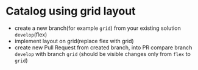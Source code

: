 # Catalog using grid layout

- create a new branch(for example `grid`) from your existing solution `develop`(flex)
- implement layout on grid(replace flex with grid)
- create new Pull Request from created branch, into PR compare branch `develop` with branch `grid` (should be visible changes only from `flex` to `grid`)
